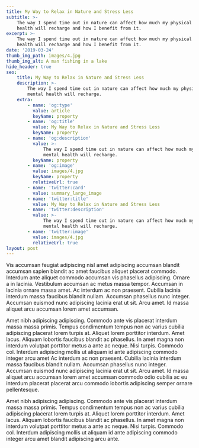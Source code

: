```yaml
---
title: My Way to Relax in Nature and Stress Less
subtitle: >-
    The way I spend time out in nature can affect how much my physical and mental
    health will recharge and how I benefit from it.
excerpt: >-
    The way I spend time out in nature can affect how much my physical and mental
    health will recharge and how I benefit from it.
date: '2019-03-24'
thumb_img_path: images/4.jpg
thumb_img_alt: A man fishing in a lake
hide_header: true
seo:
    title: My Way to Relax in Nature and Stress Less
    description: >-
        The way I spend time out in nature can affect how much my physical and
        mental health will recharge.
    extra:
        - name: 'og:type'
          value: article
          keyName: property
        - name: 'og:title'
          value: My Way to Relax in Nature and Stress Less
          keyName: property
        - name: 'og:description'
          value: >-
              The way I spend time out in nature can affect how much my physical and
              mental health will recharge.
          keyName: property
        - name: 'og:image'
          value: images/4.jpg
          keyName: property
          relativeUrl: true
        - name: 'twitter:card'
          value: summary_large_image
        - name: 'twitter:title'
          value: My Way to Relax in Nature and Stress Less
        - name: 'twitter:description'
          value: >-
              The way I spend time out in nature can affect how much my physical and
              mental health will recharge.
        - name: 'twitter:image'
          value: images/4.jpg
          relativeUrl: true
layout: post
---
```


Vis accumsan feugiat adipiscing nisl amet adipiscing accumsan blandit accumsan sapien blandit ac amet faucibus aliquet placerat commodo. Interdum ante aliquet commodo accumsan vis phasellus adipiscing. Ornare a in lacinia. Vestibulum accumsan ac metus massa tempor. Accumsan in lacinia ornare massa amet. Ac interdum ac non praesent. Cubilia lacinia interdum massa faucibus blandit nullam. Accumsan phasellus nunc integer. Accumsan euismod nunc adipiscing lacinia erat ut sit. Arcu amet. Id massa aliquet arcu accumsan lorem amet accumsan.

Amet nibh adipiscing adipiscing. Commodo ante vis placerat interdum massa massa primis. Tempus condimentum tempus non ac varius cubilia adipiscing placerat lorem turpis at. Aliquet lorem porttitor interdum. Amet lacus. Aliquam lobortis faucibus blandit ac phasellus. In amet magna non interdum volutpat porttitor metus a ante ac neque. Nisi turpis. Commodo col. Interdum adipiscing mollis ut aliquam id ante adipiscing commodo integer arcu amet Ac interdum ac non praesent. Cubilia lacinia interdum massa faucibus blandit nullam. Accumsan phasellus nunc integer. Accumsan euismod nunc adipiscing lacinia erat ut sit. Arcu amet. Id massa aliquet arcu accumsan lorem amet accumsan commodo odio cubilia ac eu interdum placerat placerat arcu commodo lobortis adipiscing semper ornare pellentesque.

Amet nibh adipiscing adipiscing. Commodo ante vis placerat interdum massa massa primis. Tempus condimentum tempus non ac varius cubilia adipiscing placerat lorem turpis at. Aliquet lorem porttitor interdum. Amet lacus. Aliquam lobortis faucibus blandit ac phasellus. In amet magna non interdum volutpat porttitor metus a ante ac neque. Nisi turpis. Commodo col. Interdum adipiscing mollis ut aliquam id ante adipiscing commodo integer arcu amet blandit adipiscing arcu ante.
